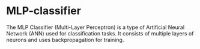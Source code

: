# MLP-classifier
The MLP Classifier (Multi-Layer Perceptron) is a type of Artificial Neural Network (ANN) used for classification tasks. It consists of multiple layers of neurons and uses backpropagation for training.

